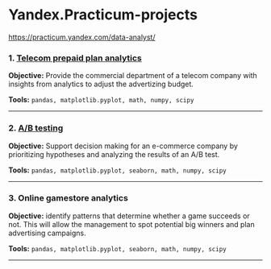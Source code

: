 # Yandex.Practicum-projects
https://practicum.yandex.com/data-analyst/
### 1. <a href="https://github.com/eledon/Yandex.Practicum-projects/tree/main/Telecom%20project" target="blank">Telecom prepaid plan analytics</a>

**Objective:**
Provide the commercial department of a telecom company with insights from analytics to adjust the advertizing budget.

**Tools:**
`pandas, matplotlib.pyplot, math, numpy, scipy`
<hr>

### 2.  <a href="https://github.com/eledon/Yandex.Practicum-projects/tree/main/ABtesting" target="blank">A/B testing</a>

**Objective:**
 Support decision making for an e-commerce company by prioritizing hypotheses and analyzing the results of an A/B test.

**Tools:**
`pandas, matplotlib.pyplot, seaborn, math, numpy, scipy`
<hr>

### 3. Online gamestore analytics</a>

**Objective:**
identify patterns that determine whether a game succeeds or not. This will allow the management to spot potential big winners and plan advertising campaigns.

**Tools:**
`pandas, matplotlib.pyplot, seaborn, math, numpy, scipy`
<hr>

